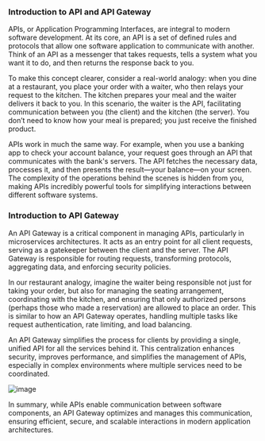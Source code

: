 ### Introduction to API and API Gateway

APIs, or Application Programming Interfaces, are integral to modern software development. At its core, an API is a set of defined rules and protocols that allow one software application to communicate with another. Think of an API as a messenger that takes requests, tells a system what you want it to do, and then returns the response back to you.

To make this concept clearer, consider a real-world analogy: when you dine at a restaurant, you place your order with a waiter, who then relays your request to the kitchen. The kitchen prepares your meal and the waiter delivers it back to you. In this scenario, the waiter is the API, facilitating communication between you (the client) and the kitchen (the server). You don’t need to know how your meal is prepared; you just receive the finished product.

APIs work in much the same way. For example, when you use a banking app to check your account balance, your request goes through an API that communicates with the bank's servers. The API fetches the necessary data, processes it, and then presents the result—your balance—on your screen. The complexity of the operations behind the scenes is hidden from you, making APIs incredibly powerful tools for simplifying interactions between different software systems.

### Introduction to API Gateway

An API Gateway is a critical component in managing APIs, particularly in microservices architectures. It acts as an entry point for all client requests, serving as a gatekeeper between the client and the server. The API Gateway is responsible for routing requests, transforming protocols, aggregating data, and enforcing security policies. 

In our restaurant analogy, imagine the waiter being responsible not just for taking your order, but also for managing the seating arrangement, coordinating with the kitchen, and ensuring that only authorized persons (perhaps those who made a reservation) are allowed to place an order. This is similar to how an API Gateway operates, handling multiple tasks like request authentication, rate limiting, and load balancing.

An API Gateway simplifies the process for clients by providing a single, unified API for all the services behind it. This centralization enhances security, improves performance, and simplifies the management of APIs, especially in complex environments where multiple services need to be coordinated. 

![image](https://github.com/user-attachments/assets/573e19e3-e62e-4d2c-ab83-b92a5951e967)



In summary, while APIs enable communication between software components, an API Gateway optimizes and manages this communication, ensuring efficient, secure, and scalable interactions in modern application architectures.
